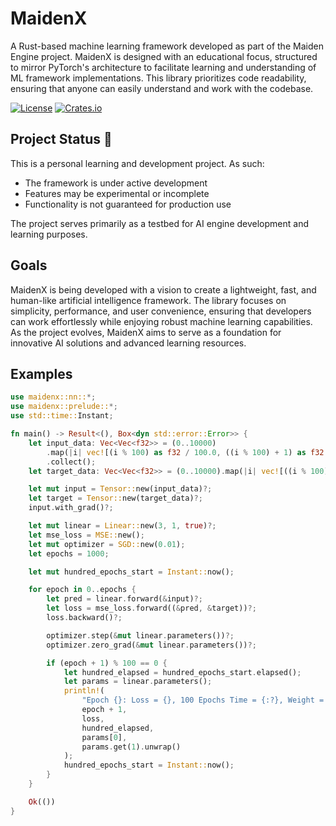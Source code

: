 # MaidenX

A Rust-based machine learning framework developed as part of the Maiden Engine project. MaidenX is designed with an educational focus, structured to mirror PyTorch's architecture to facilitate learning and understanding of ML framework implementations.
This library prioritizes code readability, ensuring that anyone can easily understand and work with the codebase.

[![License](https://img.shields.io/badge/license-BSD--3--Clause-blue.svg)](https://github.com/miniex/maidenx#license)
[![Crates.io](https://img.shields.io/crates/v/maidenx.svg)](https://crates.io/crates/maidenx)

## Project Status 🚧

This is a personal learning and development project. As such:
- The framework is under active development
- Features may be experimental or incomplete
- Functionality is not guaranteed for production use

The project serves primarily as a testbed for AI engine development and learning purposes.

## Goals

MaidenX is being developed with a vision to create a lightweight, fast, and human-like artificial intelligence framework.
The library focuses on simplicity, performance, and user convenience, ensuring that developers can work effortlessly while enjoying robust machine learning capabilities.
As the project evolves, MaidenX aims to serve as a foundation for innovative AI solutions and advanced learning resources.

## Examples

```rust
use maidenx::nn::*;
use maidenx::prelude::*;
use std::time::Instant;

fn main() -> Result<(), Box<dyn std::error::Error>> {
    let input_data: Vec<Vec<f32>> = (0..10000)
        .map(|i| vec![(i % 100) as f32 / 100.0, ((i % 100) + 1) as f32 / 100.0, ((i % 100) + 2) as f32 / 100.0])
        .collect();
    let target_data: Vec<Vec<f32>> = (0..10000).map(|i| vec![((i % 100) * 10) as f32 / 1000.0]).collect();

    let mut input = Tensor::new(input_data)?;
    let target = Tensor::new(target_data)?;
    input.with_grad()?;

    let mut linear = Linear::new(3, 1, true)?;
    let mse_loss = MSE::new();
    let mut optimizer = SGD::new(0.01);
    let epochs = 1000;

    let mut hundred_epochs_start = Instant::now();

    for epoch in 0..epochs {
        let pred = linear.forward(&input)?;
        let loss = mse_loss.forward((&pred, &target))?;
        loss.backward()?;

        optimizer.step(&mut linear.parameters())?;
        optimizer.zero_grad(&mut linear.parameters())?;

        if (epoch + 1) % 100 == 0 {
            let hundred_elapsed = hundred_epochs_start.elapsed();
            let params = linear.parameters();
            println!(
                "Epoch {}: Loss = {}, 100 Epochs Time = {:?}, Weight = {}, Bias = {}",
                epoch + 1,
                loss,
                hundred_elapsed,
                params[0],
                params.get(1).unwrap()
            );
            hundred_epochs_start = Instant::now();
        }
    }

    Ok(())
}
```
